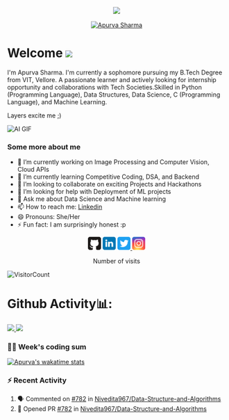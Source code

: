 <p  align="center"><img height= "500" src = "https://github.com/Apurva-tech/Apurva-tech/blob/master/final.gif"></p>


<p align="center"><a href="https://github.com/ryo-ma/github-profile-trophy"><img src="https://github-profile-trophy.vercel.app/?username=Apurva-tech&theme=dracula&column=4&margin-w=15&margin-h=15" alt="Apurva Sharma" /></a></p>

# Welcome <img src="https://media.giphy.com/media/hVa6t0WpoDOk7Pxb7l/giphy.gif" width="50">
I'm Apurva Sharma. I'm currently a sophomore pursuing my B.Tech Degree from VIT, Vellore. A passionate learner and actively looking for internship opportunity and collaborations with Tech Societies.Skilled in Python (Programming Language), Data Structures, Data Science, C (Programming Language), and Machine Learning.

Layers excite me ;)

<img src="https://miro.medium.com/max/3034/1*WI43epHjl6I6FzBVPzvXAQ.gif" alt="AI GIF"  height="400">


### Some more about me
- 🔭 I’m currently working on Image Processing and Computer Vision, Cloud APIs
- 🌱 I’m currently learning Competitive Coding, DSA, and Backend
- 👯 I’m looking to collaborate on exciting Projects and Hackathons
- 🤔 I’m looking for help with Deployment of ML projects
- 💬 Ask me about Data Science and Machine learning
- 📫 How to reach me: [Linkedin](linkedin.com/in/apurva-sharma-46a091190)
- 😄 Pronouns: She/Her
- ⚡ Fun fact: I am surprisingly honest :p

<p align = "center">
<a href =https://github.com/Apurva-tech target='blank'> <img src=https://github.com/edent/SuperTinyIcons/blob/master/images/svg/github.svg height='30' weight='30'/></a>
<a href = https://www.linkedin.com/in/apurva866/ target='blank'> <img src=https://github.com/edent/SuperTinyIcons/blob/master/images/svg/linkedin.svg height='30' weight='30'/></a> 
<a href = https://twitter.com/mindwrapper target='blank'> <img src=https://github.com/edent/SuperTinyIcons/blob/master/images/svg/twitter.svg height='30' weight='30'/>
<a href = https://www.instagram.com/mind.wrapper/ target='blank'> <img src=https://github.com/edent/SuperTinyIcons/blob/master/images/svg/instagram.svg height='30' weight='30'/></a>
<p align = "center" > Number of visits </p>
  
![VisitorCount](https://profile-counter.glitch.me/{Apurva-tech}/count.svg)

# Github Activity📊:

<a href="https://github.com/Apurva-tech" align = "center">
  <img height="180em" src="https://github-readme-stats.vercel.app/api?username=Apurva-tech&theme=radical&show_icons=true" />
  <img height="180em" src="https://github-readme-stats.vercel.app/api/top-langs/?username=Apurva-tech&theme=radical&layout=compact" />
</a>

<strong><h3>👨‍💻 Week's coding sum </h3></strong>
[![Apurva's wakatime stats](https://github-readme-stats.vercel.app/api/wakatime?username=mindwrapper)](https://github.com/anuraghazra/github-readme-stats)

### :zap: Recent Activity

<!--START_SECTION:activity-->
1. 🗣 Commented on [#782](https://github.com/Nivedita967/Data-Structure-and-Algorithms/issues/782) in [Nivedita967/Data-Structure-and-Algorithms](https://github.com/Nivedita967/Data-Structure-and-Algorithms)
2. 💪 Opened PR [#782](https://github.com/Nivedita967/Data-Structure-and-Algorithms/pull/782) in [Nivedita967/Data-Structure-and-Algorithms](https://github.com/Nivedita967/Data-Structure-and-Algorithms)
<!--END_SECTION:activity-->
